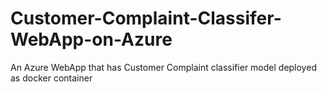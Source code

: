 # Customer-Complaint-Classifer-WebApp-on-Azure
An Azure WebApp that has Customer Complaint classifier model deployed as docker container
